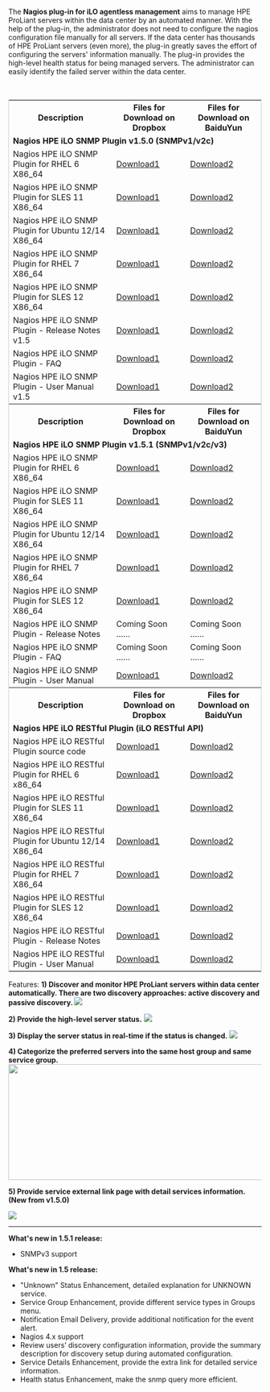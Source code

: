 The <b>Nagios plug-in for iLO agentless management</b> aims to manage HPE ProLiant servers within the data center by an automated manner. With the help of the plug-in, the administrator does not need to configure the nagios configuration file manually for all servers. If the data center has thousands of HPE ProLiant servers (even more), the plug-in greatly saves the effort of configuring the servers' information manually. The plug-in provides the high-level health status for being managed servers. The administrator can easily identify the failed server within the data center.

<br><table align="center" style="border: 1px solid #cccccc;"><tr><th>Description</th><th>Files for Download on Dropbox</th><th>Files for Download on BaiduYun</th></tr><tr><td colspan=3><b>Nagios HPE iLO SNMP Plugin v1.5.0 (SNMPv1/v2c)</b></td></tr><tr><td>Nagios HPE iLO SNMP Plugin for RHEL 6 X86_64</td><td><a href="https://goo.gl/RcLriL" target="_blank">Download1</a></td><td><a href="http://pan.baidu.com/s/1qYP9x1q" target="_blank">Download2</a></td></tr><tr><td>Nagios HPE iLO SNMP Plugin for SLES 11 X86_64</td><td><a href="https://goo.gl/h5QKUt" target="_blank">Download1</a></td><td><a href="http://pan.baidu.com/s/1c21Bz8G" target="_blank">Download2</a></td></tr><tr><td>Nagios HPE iLO SNMP Plugin for Ubuntu 12/14 X86_64</td><td><a href="https://goo.gl/J0D8cD" target="_blank">Download1</a></td><td><a href="http://pan.baidu.com/s/1mhQhvPQ" target="_blank">Download2</a></td></tr><tr><td>Nagios HPE iLO SNMP Plugin for RHEL 7 X86_64</td><td><a href="https://goo.gl/b0ndfR" target="_blank">Download1</a></td><td><a href="http://pan.baidu.com/s/1bNdWlw" target="_blank">Download2</a></td></tr><tr><td>Nagios HPE iLO SNMP Plugin for SLES 12 X86_64</td><td><a href="https://goo.gl/wwEAuL" target="_blank">Download1</a></td><td><a href="http://pan.baidu.com/s/1geJ5QX9" target="_blank">Download2</a></td></tr><tr><td>Nagios HPE iLO SNMP Plugin - Release Notes v1.5</td><td><a href="https://goo.gl/QqJt3S" target="_blank">Download1</a></td><td><a href="http://pan.baidu.com/s/1kVRL8Ez" target="_blank">Download2</a></td></tr><tr><td>Nagios HPE iLO SNMP Plugin - FAQ</td><td><a href="https://goo.gl/eNxHku" target="_blank">Download1</a></td><td><a href="http://pan.baidu.com/s/1o7SfkzK" target="_blank">Download2</a></td></tr><tr><td>Nagios HPE iLO SNMP Plugin - User Manual v1.5</td><td><a href="https://goo.gl/pDuJcC" target="_blank">Download1</a></td><td><a href="http://pan.baidu.com/s/1gf0PpSn" target="_blank">Download2</a></td></tr><tr><th>Description</th><th>Files for Download on Dropbox</th><th>Files for Download on BaiduYun</th></tr><tr><td colspan=3><b>Nagios HPE iLO SNMP Plugin v1.5.1 (SNMPv1/v2c/v3)</b></td></tr><tr><td>Nagios HPE iLO SNMP Plugin for RHEL 6 X86_64</td><td><a href="https://goo.gl/MiMGuL" target="_blank">Download1</a></td><td><a href="http://pan.baidu.com/s/1pKBOgXX" target="_blank">Download2</a></td></tr><tr><td>Nagios HPE iLO SNMP Plugin for SLES 11 X86_64</td><td><a href="https://goo.gl/H2icIJ" target="_blank">Download1</a></td><td><a href="http://pan.baidu.com/s/1dFa5a05" target="_blank">Download2</a></td></tr><tr><td>Nagios HPE iLO SNMP Plugin for Ubuntu 12/14 X86_64</td><td><a href="https://goo.gl/bpnC0Y" target="_blank">Download1</a></td><td><a href="http://pan.baidu.com/s/1pKYOH7P" target="_blank">Download2</a></td></tr><tr><td>Nagios HPE iLO SNMP Plugin for RHEL 7 X86_64</td><td><a href="https://goo.gl/SBlp2u" target="_blank">Download1</a></td><td><a href="http://pan.baidu.com/s/1eRF4pLg" target="_blank">Download2</a></td></tr><tr><td>Nagios HPE iLO SNMP Plugin for SLES 12 X86_64</td><td><a href="https://goo.gl/2XW4C0" target="_blank">Download1</a></td><td><a href="http://pan.baidu.com/s/1skYKDPj" target="_blank">Download2</td></tr><tr><td>Nagios HPE iLO SNMP Plugin - Release Notes</td><td><a href="" target="_blank"></a>Coming Soon ……</td><td><a href="" target="_blank"></a>Coming Soon ……</td></tr><tr><td>Nagios HPE iLO SNMP Plugin - FAQ</td><td><a href="" target="_blank"></a>Coming Soon ……</td><td><a href="" target="_blank"></a>Coming Soon ……</td></tr><tr><td>Nagios HPE iLO SNMP Plugin - User Manual</td><td><a href="https://goo.gl/pwunSH" target="_blank">Download1</a></td><td><a href="http://pan.baidu.com/s/1nuOd46X" target="_blank">Download2</a></td></tr><tr><th>Description</th><th>Files for Download on Dropbox</th><th>Files for Download on BaiduYun</th></tr><tr><td colspan=3><b>Nagios HPE iLO RESTful Plugin (iLO RESTful API)</td></tr><tr><td>Nagios HPE iLO RESTful Plugin source code</td><td><a href="https://goo.gl/yVrZbG" target="_blank">Download1</a></td><td><a href="http://pan.baidu.com/s/1slrb9rn" target="_blank">Download2</a></td></tr><tr><td>Nagios HPE iLO RESTful Plugin for RHEL 6 x86_64</td><td><a href="https://goo.gl/X8M2VZ" target="_blank">Download1</a></td><td><a href="http://pan.baidu.com/s/1i4OlBjn" target="_blank">Download2</a></td></tr><tr><td>Nagios HPE iLO RESTful Plugin for SLES 11 X86_64</td><td><a href="https://goo.gl/HXW3U5" target="_blank">Download1</a></td><td><a href="http://pan.baidu.com/s/1hsfOA3M" target="_blank">Download2</a></td></tr><tr><td>Nagios HPE iLO RESTful Plugin for Ubuntu 12/14 X86_64</td><td><a href="https://goo.gl/As5CSF" target="_blank">Download1</a></td><td><a href="http://pan.baidu.com/s/1mhQNuVu" target="_blank">Download2</a></td></tr><tr><td>Nagios HPE iLO RESTful Plugin for RHEL 7 X86_64</td><td><a href="https://goo.gl/OCiVoC" target="_blank">Download1</a></td><td><a href="http://pan.baidu.com/s/1nvEQrrV" target="_blank">Download2</a></td></tr><tr><td>Nagios HPE iLO RESTful Plugin for SLES 12 X86_64</td><td><a href="https://goo.gl/jcYtBh" target="_blank">Download1</a></td><td><a href="http://pan.baidu.com/s/1mhHZSxy" target="_blank">Download2</a></td></tr><tr></td><td>Nagios HPE iLO RESTful Plugin - Release Notes</td><td><a href="https://goo.gl/0HFV85" target="_blank">Download1</a></td><td><a href="http://pan.baidu.com/s/1i5oAbUd" target="_blank">Download2</a></tr><tr><td>Nagios HPE iLO RESTful Plugin - User Manual</td><td><a href="https://goo.gl/knRFPr" target="_blank">Download1</a></td><td><a href="http://pan.baidu.com/s/1dECO4pj" target="_blank">Download2</a></td></tr></table>

Features:
<b>1) Discover and monitor HPE ProLiant servers within data center automatically. There are two discovery approaches: active discovery and passive discovery. </b>
<img src="http://exchange.nagios.org/components/com_mtree/img/listings/m/2354.png" />

<b>2) Provide the high-level server status.</b>
<img src="http://exchange.nagios.org/components/com_mtree/img/listings/m/1682.png" />

<b>3) Display the server status in real-time if the status is changed.</b>
<img src="http://exchange.nagios.org/components/com_mtree/img/listings/m/2230.png" />

<b>4) Categorize the preferred servers into the same host group and same service group.</b>
<img src="http://exchange.nagios.org/components/com_mtree/img/listings/m/2357.png" width="600" height="230" />


<b>5) Provide service external link page with detail services information.(New from v1.5.0)</b>

<img src="http://exchange.nagios.org/components/com_mtree/img/listings/m/2360.png" />

---------------------------------------------------------
<b>What's new in 1.5.1 release:</b>
  - SNMPv3 support

<b>What's new in 1.5 release:</b>
  - "Unknown" Status Enhancement, detailed explanation for UNKNOWN service.
  - Service Group Enhancement, provide different service types in Groups menu.
  - Notification Email Delivery, provide additional notification for the event alert.
  - Nagios 4.x support
  - Review users’ discovery configuration information, provide the summary description for discovery setup during automated configuration.
  - Service Details Enhancement, provide the extra link for detailed service information.
  - Health status Enhancement, make the snmp query more efficient. 	


<script>(function(i,s,o,g,r,a,m){i['GoogleAnalyticsObject']=r;i[r]=i[r]||function(){(i[r].q=i[r].q||[]).push(arguments)},i[r].l=1*new Date();a=s.createElement(o), m=s.getElementsByTagName(o)[0];a.async=1;a.src=g;m.parentNode.insertBefore(a,m) })(window,document,'script','//www.google-analytics.com/analytics.js','ga'); ga('create', 'UA-65035799-1', 'auto'); ga('send', 'pageview'); </script>

